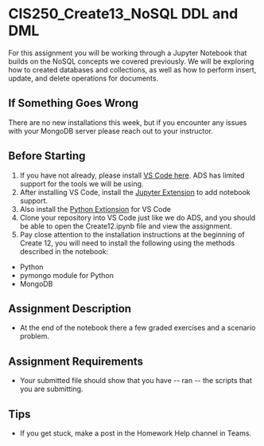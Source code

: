 # CIS250_Create13_NoSQL DDL and DML
For this assignment you will be working through a Jupyter Notebook that builds on the NoSQL concepts we covered previously. We will be exploring how to created databases and collections, as well as how to perform insert, update, and delete operations for documents.

## If Something Goes Wrong
There are no new installations this week, but if you encounter any issues with your MongoDB server please reach out to your instructor.

## Before Starting
1. If you have not already, please install [VS Code here](https://code.visualstudio.com/download). ADS has limited support for the tools we will be using.
2. After installing VS Code, install the [Jupyter Extension](https://marketplace.visualstudio.com/items?itemName=ms-toolsai.jupyter) to add notebook support.
3. Also install the [Python Extionsion](https://marketplace.visualstudio.com/items?itemName=ms-python.python) for VS Code
4. Clone your repository into VS Code just like we do ADS, and you should be able to open the Create12.ipynb file and view the assignment.
5. Pay close attention to the installation instructions at the beginning of Create 12, you will need to install the following using the methods described in the notebook:
 * Python
 * pymongo module for Python
 * MongoDB 

## Assignment Description
* At the end of the notebook there a few graded exercises and a scenario problem.

## Assignment Requirements
* Your submitted file should show that you have -- ran -- the scripts that you are submitting.

## Tips
* If you get stuck, make a post in the Homework Help channel in Teams.
